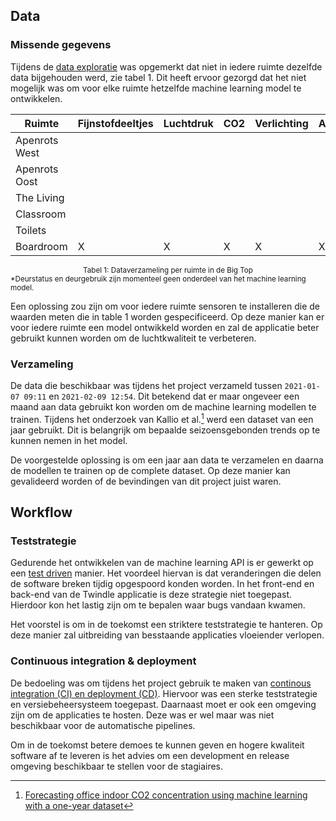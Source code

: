 ## Data

### Missende gegevens

Tijdens de [data exploratie](analyseren.md#missende-gegevens) was opgemerkt dat niet in iedere ruimte dezelfde data bijgehouden werd, zie tabel 1. Dit heeft ervoor gezorgd dat het niet mogelijk was om voor elke ruimte hetzelfde machine learning model te ontwikkelen.

| Ruimte        | Fijnstofdeeltjes | Luchtdruk | CO2 | Verlichting | Activiteit | Temperatuur | Luchtvochtigheid | Deurstatus\* | Deurgebruik\* |
| ------------- | ---------------- | --------- | --- | ----------- | ---------- | ----------- | ---------------- | ------------ | ------------- |
| Apenrots West |                  |           |     |             |            | X           | X                |              |               |
| Apenrots Oost |                  |           |     |             |            | X           | X                |              |               |
| The Living    |                  |           |     |             |            |             |                  | X            | X             |
| Classroom     |                  |           |     |             |            | X           | X                |              |               |
| Toilets       |                  |           |     |             |            |             |                  | X            | X             |
| Boardroom     | X                | X         | X   | X           | X          | X           | X                |              |               |

<center><small>Tabel 1: Dataverzameling per ruimte in de Big Top</small></center>
<small>*Deurstatus en deurgebruik zijn momenteel geen onderdeel van het machine learning model.</small>

Een oplossing zou zijn om voor iedere ruimte sensoren te installeren die de waarden meten die in table 1 worden gespecificeerd. Op deze manier kan er voor iedere ruimte een model ontwikkeld worden en zal de applicatie beter gebruikt kunnen worden om de luchtkwaliteit te verbeteren. 

### Verzameling

De data die beschikbaar was tijdens het project verzameld tussen `2021-01-07 09:11` en `2021-02-09 12:54`. Dit betekend dat er maar ongeveer een maand aan data gebruikt kon worden om de machine learning modellen te trainen. Tijdens het onderzoek van Kallio et al.[^1] werd een dataset van een jaar gebruikt. Dit is belangrijk om bepaalde seizoensgebonden trends op te kunnen nemen in het model.

De voorgestelde oplossing is om een jaar aan data te verzamelen en daarna de modellen te trainen op de complete dataset. Op deze manier kan gevalideerd worden of de bevindingen van dit project juist waren.

## Workflow

### Teststrategie

Gedurende het ontwikkelen van de machine learning API is er gewerkt op een [test driven](beheer.md#) manier. Het voordeel hiervan is dat veranderingen die delen de software breken tijdig opgespoord konden worden. In het front-end en back-end van de Twindle applicatie is deze strategie niet toegepast. Hierdoor kon het lastig zijn om te bepalen waar bugs vandaan kwamen. 

Het voorstel is om in de toekomst een striktere teststrategie te hanteren. Op deze manier zal uitbreiding van besstaande applicaties vloeiender verlopen.

### Continuous integration & deployment

De bedoeling was om tijdens het project gebruik te maken van [continous integration (CI) en deployment (CD)](beheer.md#deployment). Hiervoor was een sterke teststrategie en versiebeheersysteem toegepast. Daarnaast moet er ook een omgeving zijn om de applicaties te hosten. Deze was er wel maar was niet beschikbaar voor de automatische pipelines.

Om in de toekomst betere demoes te kunnen geven en hogere kwaliteit software af te leveren is het advies om een development en release omgeving beschikbaar te stellen voor de stagiaires. 

[^1]: [Forecasting office indoor CO2 concentration using machine learning with a one-year dataset](https://doi.org/10.1016/j.buildenv.2020.107409)
